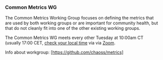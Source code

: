 ### Common Metrics WG

The Common Metrics Working Group focuses on defining the metrics that are used by both working groups or are important for community health, but that do not cleanly fit into one of the other existing working groups. 

The Common Metrics WG meets every other Tuesday at 10:00am CT (usually 17:00 CET, [check your local time](http://arewemeetingyet.com/Chicago/2019-02-05/10:00/b/CHAOSS%20Common%20Metrics%20WG#eyJ1cmwiOiJodHRwczovL3Vub21haGEuem9vbS51cy9qLzcyMDQzMTI4OCJ9) via via [Zoom](https://unomaha.zoom.us/j/720431288).

Info about workgroup: [https://github.com/chaoss/metrics] 
